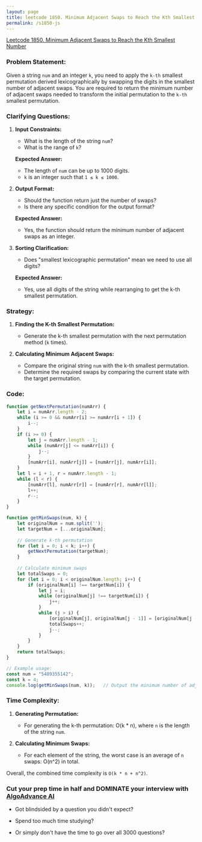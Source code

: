 ```yaml
---
layout: page
title: leetcode 1850. Minimum Adjacent Swaps to Reach the Kth Smallest Number
permalink: /s1850-js
---
```

[Leetcode 1850. Minimum Adjacent Swaps to Reach the Kth Smallest Number](https://algoadvance.github.io/algoadvance/l1850)
### Problem Statement:
Given a string `num` and an integer `k`, you need to apply the `k-th` smallest permutation derived lexicographically by swapping the digits in the smallest number of adjacent swaps. You are required to return the minimum number of adjacent swaps needed to transform the initial permutation to the `k-th` smallest permutation.

### Clarifying Questions:

1. **Input Constraints:**
    - What is the length of the string `num`? 
    - What is the range of `k`?

   **Expected Answer:**
   - The length of `num` can be up to 1000 digits.
   - `k` is an integer such that `1 ≤ k ≤ 1000`.

2. **Output Format:**
    - Should the function return just the number of swaps?
    - Is there any specific condition for the output format?

    **Expected Answer:**
    - Yes, the function should return the minimum number of adjacent swaps as an integer.

3. **Sorting Clarification:**
    - Does "smallest lexicographic permutation" mean we need to use all digits?

    **Expected Answer:**
    - Yes, use all digits of the string while rearranging to get the k-th smallest permutation.

### Strategy:

1. **Finding the K-th Smallest Permutation:**
   - Generate the k-th smallest permutation with the next permutation method (`k` times).

2. **Calculating Minimum Adjacent Swaps:**
   - Compare the original string `num` with the k-th smallest permutation.
   - Determine the required swaps by comparing the current state with the target permutation.

### Code:

```javascript
function getNextPermutation(numArr) {
    let i = numArr.length - 2;
    while (i >= 0 && numArr[i] >= numArr[i + 1]) {
        i--;
    }
    if (i >= 0) {
        let j = numArr.length - 1;
        while (numArr[j] <= numArr[i]) {
            j--;
        }
        [numArr[i], numArr[j]] = [numArr[j], numArr[i]];
    }
    let l = i + 1, r = numArr.length - 1;
    while (l < r) {
        [numArr[l], numArr[r]] = [numArr[r], numArr[l]];
        l++;
        r--;
    }
}

function getMinSwaps(num, k) {
    let originalNum = num.split('');
    let targetNum = [...originalNum];
    
    // Generate k-th permutation
    for (let i = 0; i < k; i++) {
        getNextPermutation(targetNum);
    }
    
    // Calculate minimum swaps
    let totalSwaps = 0;
    for (let i = 0; i < originalNum.length; i++) {
        if (originalNum[i] !== targetNum[i]) {
            let j = i;
            while (originalNum[j] !== targetNum[i]) {
                j++;
            }
            while (j > i) {
                [originalNum[j], originalNum[j - 1]] = [originalNum[j - 1], originalNum[j]];
                totalSwaps++;
                j--;
            }
        }
    }
    return totalSwaps;
}

// Example usage:
const num = "5489355142";
const k = 4;
console.log(getMinSwaps(num, k));   // Output the minimum number of adjacent swaps
```

### Time Complexity:
1. **Generating Permutation:**
   - For generating the k-th permutation: O(k * n), where `n` is the length of the string `num`.

2. **Calculating Minimum Swaps:**
   - For each element of the string, the worst case is an average of `n` swaps: O(n^2) in total.

Overall, the combined time complexity is `O(k * n + n^2)`.


### Cut your prep time in half and DOMINATE your interview with [AlgoAdvance AI](https://algoAdvance.com)

- Got blindsided by a question you didn't expect?

- Spend too much time studying?

- Or simply don't have the time to go over all 3000 questions?

